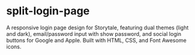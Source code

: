 # split-login-page
A responsive login page design for Storytale, featuring dual themes (light and dark), email/password input with show password, and social login buttons for Google and Apple. Built with HTML, CSS, and Font Awesome icons.
